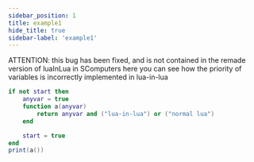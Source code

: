 ```yaml
---
sidebar_position: 1
title: example1
hide_title: true
sidebar-label: 'example1'
---
```


ATTENTION: this bug has been fixed, and is not contained in the remade version of luaInLua in SComputers
here you can see how the priority of variables is incorrectly implemented in lua-in-lua

```lua
if not start then
    anyvar = true
    function a(anyvar)
        return anyvar and ("lua-in-lua") or ("normal lua")
    end

    start = true
end
print(a())
```